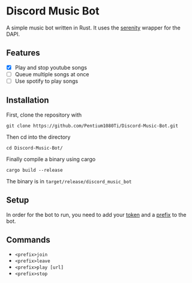 # Discord Music Bot

A simple music bot written in Rust. It uses the [serenity](https://github.com/serenity-rs/serenity) wrapper for the DAPI.

## Features

- [x] Play and stop youtube songs
- [ ] Queue multiple songs at once
- [ ] Use spotify to play songs

## Installation

First, clone the repository with
```
git clone https://github.com/Pentium1080Ti/Discord-Music-Bot.git
``` 

Then cd into the directory

```
cd Discord-Music-Bot/
```

Finally compile a binary using cargo

```
cargo build --release
```

The binary is in `target/release/discord_music_bot`

## Setup

In order for the bot to run, you need to add your [token](https://github.com/Pentium1080Ti/Discord-Music-Bot/blob/4a72d6e2a8ca58facaabece03eb31f67c5ed3150/src/main.rs#L38) and a [prefix](https://github.com/Pentium1080Ti/Discord-Music-Bot/blob/4a72d6e2a8ca58facaabece03eb31f67c5ed3150/src/main.rs#L48) to the bot.

## Commands

- `<prefix>join`
- `<prefix>leave`
- `<prefix>play [url]`
- `<prefix>stop`